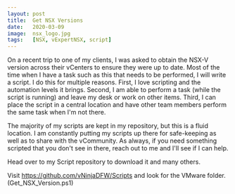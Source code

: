```yaml
---
layout: post
title:  Get NSX Versions
date:   2020-03-09
image:  nsx_logo.jpg
tags:   [NSX, vExpertNSX, script]
---
```

On a recent trip to one of my clients, I was asked to obtain the NSX-V version across their vCenters to ensure they were up to date. Most of the time when I have a task such as this that needs to be performed, I will write a script. I do this for multiple reasons. First, I love scripting and the automation levels it brings. Second, I am able to perform a task (while the script is running) and leave my desk or work on other items. Third, I can place the script in a central location and have other team members perform the same task when I'm not there.

The majority of my scripts are kept in my repository, but this is a fluid location. I am constantly putting my scripts up there for safe-keeping as well as to share with the vCommunity. As always, if you need something scripted that you don't see in there, reach out to me and I'll see if I can help.

Head over to my Script repository to download it and many others.

Visit https://github.com/vNinjaDFW/Scripts and look for the VMware folder. (Get_NSX_Version.ps1)